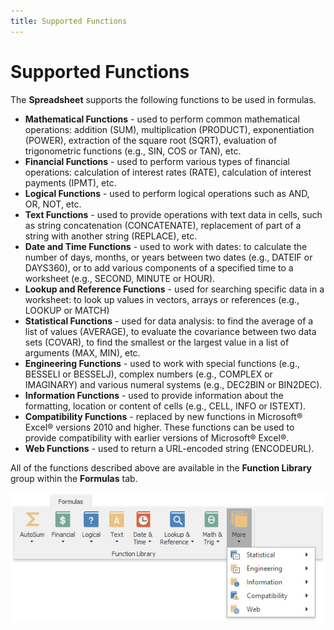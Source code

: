 ```yaml
---
title: Supported Functions
---
```

# Supported Functions
The **Spreadsheet** supports the following functions to be used in formulas.
* **Mathematical Functions** - used to perform common mathematical operations: addition (SUM), multiplication (PRODUCT), exponentiation (POWER), extraction of the square root (SQRT), evaluation of trigonometric functions (e.g., SIN, COS or TAN), etc.
* **Financial Functions** - used to perform various types of financial operations: calculation of interest rates (RATE), calculation of interest payments (IPMT), etc.
* **Logical Functions** - used to perform logical operations such as AND, OR, NOT, etc.
* **Text Functions** - used to provide operations with text data in cells, such as string concatenation (CONCATENATE), replacement of part of a string with another string (REPLACE), etc.
* **Date and Time Functions** - used to work with dates: to calculate the number of days, months, or years between two dates (e.g., DATEIF or DAYS360), or to add various components of a specified time to a worksheet (e.g., SECOND, MINUTE or HOUR).
* **Lookup and Reference Functions** - used for searching specific data in a worksheet: to look up values in vectors, arrays or references (e.g., LOOKUP or MATCH)
* **Statistical Functions** - used for data analysis: to find the average of a list of values (AVERAGE), to evaluate the covariance between two data sets (COVAR), to find the smallest or the largest value in a list of arguments (MAX, MIN), etc.
* **Engineering Functions** - used to work with special functions (e.g., BESSELI or BESSELJ), complex numbers (e.g., COMPLEX or IMAGINARY) and various numeral systems (e.g., DEC2BIN or BIN2DEC).
* **Information Functions** - used to provide information about the formatting, location or content of cells (e.g., CELL, INFO or ISTEXT).
* **Compatibility Functions** - replaced by new functions in Microsoft&#174; Excel&#174; versions 2010 and higher. These functions can be used to provide compatibility with earlier versions of Microsoft&#174; Excel&#174;.
* **Web Functions** - used to return a URL-encoded string (ENCODEURL).

All of the functions described above are available in the **Function Library** group within the **Formulas** tab.

![SpreadsheetFunctionLibrary](../../../images/Img22626.png)